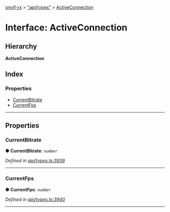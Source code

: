 [onvif-rx](../README.md) > ["api/types"](../modules/_api_types_.md) > [ActiveConnection](../interfaces/_api_types_.activeconnection.md)

# Interface: ActiveConnection

## Hierarchy

**ActiveConnection**

## Index

### Properties

* [CurrentBitrate](_api_types_.activeconnection.md#currentbitrate)
* [CurrentFps](_api_types_.activeconnection.md#currentfps)

---

## Properties

<a id="currentbitrate"></a>

###  CurrentBitrate

**● CurrentBitrate**: *`number`*

*Defined in [api/types.ts:3939](https://github.com/patrickmichalina/onvif-rx/blob/d62cee9/src/api/types.ts#L3939)*

___
<a id="currentfps"></a>

###  CurrentFps

**● CurrentFps**: *`number`*

*Defined in [api/types.ts:3940](https://github.com/patrickmichalina/onvif-rx/blob/d62cee9/src/api/types.ts#L3940)*

___

